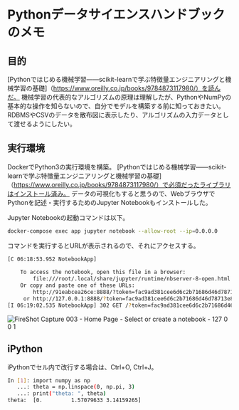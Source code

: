 # Pythonデータサイエンスハンドブックのメモ

## 目的

[Pythonではじめる機械学習――scikit-learnで学ぶ特徴量エンジニアリングと機械学習の基礎]（https://www.oreilly.co.jp/books/9784873117980/）を読んだ。
機械学習の代表的なアルゴリズムの原理は理解したが、PythonやNumPyの基本的な操作を知らないので、自分でモデルを構築する前に知っておきたい。
RDBMSやCSVのデータを散布図に表示したり、アルゴリズムの入力データとして渡せるようにしたい。

## 実行環境

DockerでPython3の実行環境を構築。
[Pythonではじめる機械学習――scikit-learnで学ぶ特徴量エンジニアリングと機械学習の基礎]（https://www.oreilly.co.jp/books/9784873117980/）で必須だったライブラリはインストール済み。
データの可視化もすると思うので、WebブラウザでPythonを記述・実行するためのJupyter Notebookもインストールした。

Jupyter Notebookの起動コマンドは以下。

```bash
docker-compose exec app jupyter notebook --allow-root --ip=0.0.0.0
```

コマンドを実行するとURLが表示されるので、それにアクセスする。

```bash
[C 06:18:53.952 NotebookApp] 
    
    To access the notebook, open this file in a browser:
        file:///root/.local/share/jupyter/runtime/nbserver-8-open.html
    Or copy and paste one of these URLs:
        http://91eabcea26ce:8888/?token=fac9ad381cee6d6c2b71686d46d78713e84ac224a1069249
     or http://127.0.0.1:8888/?token=fac9ad381cee6d6c2b71686d46d78713e84ac224a1069249
[I 06:19:02.535 NotebookApp] 302 GET /?token=fac9ad381cee6d6c2b71686d46d78713e84ac224a1069249 (172.19.0.1) 1.380000ms
```

![FireShot Capture 003 - Home Page - Select or create a notebook - 127 0 0 1](https://user-images.githubusercontent.com/49770211/165177366-5a844b95-ac60-4609-b51f-147ac4056239.png)

## iPython

iPythonでセル内で改行する場合は、Ctrl+O, Ctrl+J。

```bash
In [1]: import numpy as np
   ...: theta = np.linspace(0, np.pi, 3)
   ...: print("theta: ", theta)
theta:  [0.         1.57079633 3.14159265]
```
